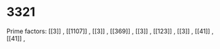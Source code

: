 # 3321

Prime factors: [[3]] , [[1107]] , [[3]] , [[369]] , [[3]] , [[123]] , [[3]] , [[41]] , [[41]] , 